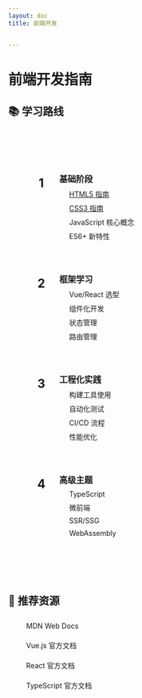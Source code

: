 ```yaml
---
layout: doc
title: 前端开发


---
```


<style>
/* 更新卡片样式，添加更现代的设计 */
li{
    list-style: none;
}
.custom-block {
  background: var(--vp-c-bg-soft);
  border-radius: 16px;
  padding: 24px;
  box-shadow: 0 4px 20px rgba(0, 0, 0, 0.08);
  transition: all 0.3s ease;
  border: 1px solid var(--vp-c-divider-light);
}


.custom-block:hover {
  transform: translateY(-4px);
  box-shadow: 0 8px 30px rgba(0, 0, 0, 0.12);
  border-color: var(--vp-c-brand-light);
}

/* 优化标题样式 */
.custom-block h3 {
  font-size: 1.3em;
  color: var(--vp-c-brand);
  margin-bottom: 20px;
  border-bottom: 2px solid var(--vp-c-divider-light);
  padding-bottom: 12px;
  position: relative;
}

.custom-block h3:after {
  content: '';
  position: absolute;
  bottom: -2px;
  left: 0;
  width: 40px;
  height: 2px;
  background: var(--vp-c-brand);
}

/* 优化列表项样式 */
.custom-block ul li {
  margin: 12px 0;
  padding-left: 24px;
  position: relative;
  line-height: 1.6;
}

.custom-block ul li:before {
  content: "→";
  position: absolute;
  left: 0;
  color: var(--vp-c-brand);
  transition: transform 0.2s;
}

.custom-block ul li:hover:before {
  transform: translateX(4px);
}

/* 添加学习路线新样式 */
.learning-path {
  background: linear-gradient(145deg, var(--vp-c-bg-soft), var(--vp-c-bg));
  padding: 30px;
  border-radius: 16px;
  margin: 32px 0;
  border: 1px solid var(--vp-c-divider-light);
}

.learning-path .step {
  display: flex;
  align-items: flex-start;
  margin: 24px 0;
  padding: 16px;
  border-radius: 12px;
  background: var(--vp-c-bg);
  transition: all 0.3s ease;
}

.learning-path .step:hover {
  transform: translateX(8px);
  box-shadow: 0 4px 12px rgba(0, 0, 0, 0.08);
}

.learning-path .step-number {
  font-size: 24px;
  font-weight: bold;
  color: var(--vp-c-brand);
  margin-right: 16px;
  background: var(--vp-c-bg-soft);
  width: 40px;
  height: 40px;
  display: flex;
  align-items: center;
  justify-content: center;
  border-radius: 50%;
  flex-shrink: 0;
}

.learning-path .step-content {
  flex: 1;
}

.learning-path .step-title {
  font-size: 1.2em;
  font-weight: bold;
  color: var(--vp-c-text-1);
  margin-bottom: 8px;
}

.learning-path .step-details {
  margin: 0;
  padding-left: 20px;
}

.learning-path .step-details li {
  margin: 8px 0;
  color: var(--vp-c-text-2);
}

/* 优化资源链接样式 */
.resources a {
  display: inline-block;
  color: var(--vp-c-brand);
  text-decoration: none;
  padding: 6px 12px;
  border-radius: 6px;
  transition: all 0.3s ease;
  margin: 4px 0;
}

.resources a:hover {
  color: var(--vp-c-brand-light);
  background: var(--vp-c-bg-soft);
}

/* 优化网格布局 */
.vp-doc {
  background: var(--vp-c-bg);
  padding: 32px;
  border-radius: 20px;
  box-shadow: 0 0 40px rgba(0, 0, 0, 0.03);
}
</style>

# 前端开发指南


## 📚 学习路线

<div class="learning-path">
  <div class="step">
    <div class="step-number">1</div>
    <div class="step-content">
      <div class="step-title">基础阶段</div>
      <ul class="step-details">
        <li>
            <a href="/docs-notes/frontend/html/1.menu">HTML5 指南</a>
        </li>
        <li>
            <a href="/docs-notes/frontend/css/1.menu">CSS3 指南</a>
        </li>
        <li>JavaScript 核心概念</li>
        <li>ES6+ 新特性</li>
      </ul>
    </div>
  </div>


  <div class="step">
    <div class="step-number">2</div>
    <div class="step-content">
      <div class="step-title">框架学习</div>
      <ul class="step-details">
        <li>Vue/React 选型</li>
        <li>组件化开发</li>
        <li>状态管理</li>
        <li>路由管理</li>
      </ul>
    </div>
  </div>


  <div class="step">
    <div class="step-number">3</div>
    <div class="step-content">
      <div class="step-title">工程化实践</div>
      <ul class="step-details">
        <li>构建工具使用</li>
        <li>自动化测试</li>
        <li>CI/CD 流程</li>
        <li>性能优化</li>
      </ul>
    </div>
  </div>


  <div class="step">
    <div class="step-number">4</div>
    <div class="step-content">
      <div class="step-title">高级主题</div>
      <ul class="step-details">
        <li>TypeScript</li>
        <li>微前端</li>
        <li>SSR/SSG</li>
        <li>WebAssembly</li>
      </ul>
    </div>
  </div>

</div>

## 🎯 推荐资源

<div class="resources">


- [MDN Web Docs](https://developer.mozilla.org/)
- [Vue.js 官方文档](https://vuejs.org/)
- [React 官方文档](https://reactjs.org/)
- [TypeScript 官方文档](https://www.typescriptlang.org/)

</div>